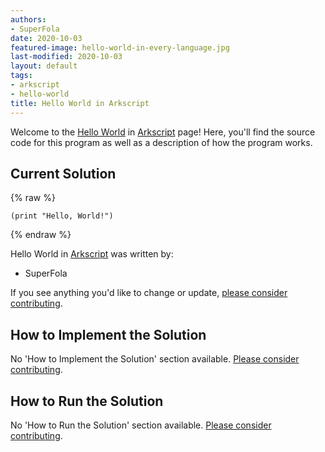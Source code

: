 ```yaml
---
authors:
- SuperFola
date: 2020-10-03
featured-image: hello-world-in-every-language.jpg
last-modified: 2020-10-03
layout: default
tags:
- arkscript
- hello-world
title: Hello World in Arkscript
---
```


Welcome to the [Hello World](https://sampleprograms.io/projects/hello-world) in [Arkscript](https://sampleprograms.io/languages/arkscript) page! Here, you'll find the source code for this program as well as a description of how the program works.

## Current Solution

{% raw %}

```arkscript
(print "Hello, World!")
```

{% endraw %}

Hello World in [Arkscript](https://sampleprograms.io/languages/arkscript) was written by:

- SuperFola

If you see anything you'd like to change or update, [please consider contributing](https://github.com/TheRenegadeCoder/sample-programs).

## How to Implement the Solution

No 'How to Implement the Solution' section available. [Please consider contributing](https://github.com/TheRenegadeCoder/sample-programs-website).

## How to Run the Solution

No 'How to Run the Solution' section available. [Please consider contributing](https://github.com/TheRenegadeCoder/sample-programs-website).